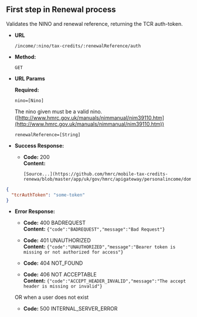 First step in Renewal process
----
  Validates the NINO and renewal reference, returning the TCR auth-token.
  
* **URL**

  `/income/:nino/tax-credits/:renewalReference/auth`

* **Method:**
  
  `GET`
  
*  **URL Params**

   **Required:**
 
   `nino=[Nino]`
   
   The nino given must be a valid nino. ([http://www.hmrc.gov.uk/manuals/nimmanual/nim39110.htm](http://www.hmrc.gov.uk/manuals/nimmanual/nim39110.htm))

   `renewalReference=[String]`

* **Success Response:**

  * **Code:** 200 <br />
    **Content:** 

        [Source...](https://github.com/hmrc/mobile-tax-credits-renewa/blob/master/app/uk/gov/hmrc/apigateway/personalincome/domain/Renewals.scala#L33)

```json
{
  "tcrAuthToken": "some-token"
}
```
 
* **Error Response:**

  * **Code:** 400 BADREQUEST <br />
    **Content:** `{"code":"BADREQUEST","message":"Bad Request"}`

  * **Code:** 401 UNAUTHORIZED <br />
    **Content:** `{"code":"UNAUTHORIZED","message":"Bearer token is missing or not authorized for access"}`

  * **Code:** 404 NOT_FOUND <br />

  * **Code:** 406 NOT ACCEPTABLE <br />
    **Content:** `{"code":"ACCEPT_HEADER_INVALID","message":"The accept header is missing or invalid"}`

  OR when a user does not exist

  * **Code:** 500 INTERNAL_SERVER_ERROR <br />


